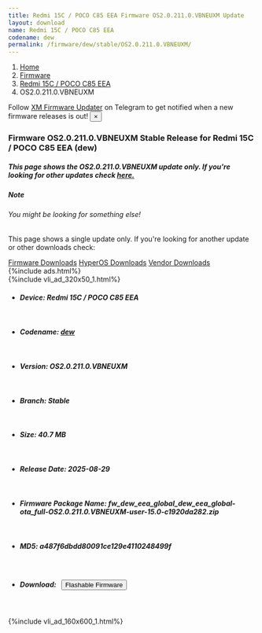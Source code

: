 ```yaml
---
title: Redmi 15C / POCO C85 EEA Firmware OS2.0.211.0.VBNEUXM Update
layout: download
name: Redmi 15C / POCO C85 EEA
codename: dew
permalink: /firmware/dew/stable/OS2.0.211.0.VBNEUXM/
---
```

<nav aria-label="breadcrumb">
    <ol class="breadcrumb">
        <li class="breadcrumb-item"><a href="/">Home</a></li>
        <li class="breadcrumb-item"><a href="/firmware/">Firmware</a></li>
        <li class="breadcrumb-item"><a href="/firmware/dew/">Redmi 15C / POCO C85 EEA</a></li>
        <li class="breadcrumb-item active" aria-current="page">OS2.0.211.0.VBNEUXM</li>
    </ol>
</nav>
<div class="alert alert-primary alert-dismissible fade show" role="alert">
    Follow <a href="https://t.me/XiaomiFirmwareUpdater" class="alert-link">XM Firmware Updater</a> on Telegram to get
    notified when a new firmware releases is out!
    <button type="button" class="close" data-dismiss="alert" aria-label="Close">
        <span aria-hidden="true">&times;</span>
    </button>
</div>
<div class="col-12 mx-auto">
    <h3 class="title bg-light p-2 rounded">Firmware OS2.0.211.0.VBNEUXM Stable Release for Redmi 15C / POCO C85 EEA (dew)</h3>
    <h5>This page shows the OS2.0.211.0.VBNEUXM update only. If you're looking for other updates check
        <a href="/firmware/dew/">here.</a></h5>
    <div class="card">
        <div class="card-body">
            <h5 class="card-title">Note</h5>
            <h6 class="card-subtitle mb-2 text-muted">You might be looking for something else!</h6>
            <p class="card-text">This page shows a single update only.
                If you're looking for another update or other downloads check:</p>
            <a href="/firmware/" class="card-link">Firmware Downloads</a>
            <a href="/hyperos/" class="card-link">HyperOS Downloads</a>
            <a href="/vendor/" class="card-link">Vendor Downloads</a>
        </div>
    </div>
    {%include ads.html%}
    <div class="row justify-content-center">
        <div class="col-10" id="downloads">
                    <div class="card card-body">
            {%include vli_ad_320x50_1.html%}
            <ul class="list-unstyled">
                <li style="padding-bottom: 10px;">
                    <h5><b>Device: </b>Redmi 15C / POCO C85 EEA</h5>
                </li>
                <li style="padding-bottom: 10px;">
                    <h5><b>Codename: </b> <a href="/firmware/dew/" target="_blank">dew</a> </h5>
                </li>
                <li style="padding-bottom: 10px;">
                    <h5><b>Version: </b>OS2.0.211.0.VBNEUXM</h5>
                </li>
                <li style="padding-bottom: 10px;">
                    <h5><b>Branch: </b>Stable</h5>
                </li>
                <li style="padding-bottom: 10px;">
                    <h5><b>Size: </b>40.7 MB</h5>
                </li>
                <li style="padding-bottom: 10px;">
                    <h5><b>Release Date: </b>2025-08-29</h5>
                </li>
                <li style="padding-bottom: 10px;">
                    <h5><b>Firmware Package Name: </b><span id="filename" class="text-dark">fw_dew_eea_global_dew_eea_global-ota_full-OS2.0.211.0.VBNEUXM-user-15.0-c1920da282.zip</span></h5>
                </li>
                <li style="padding-bottom: 10px;">
                    <h5><b>MD5: </b><span id="md5" class="text-muted">a487f6dbdd80091ce129e4110248499f</span></h5>
                </li>
                <li style="padding-bottom: 10px;">
                    <h5><b>Download: </b><button type="button" id="download" class="btn btn-primary"
                    style="margin: 7px;" onclick="redirect('fw_dew_eea_global_dew_eea_global-ota_full-OS2.0.211.0.VBNEUXM-user-15.0-c1920da282.zip'); return false;"><i class="fa fa-download"></i> Flashable Firmware</button></h5>
                </li>
            </ul>
        </div>
        </div>
        {%include vli_ad_160x600_1.html%}
    </div>
</div>
